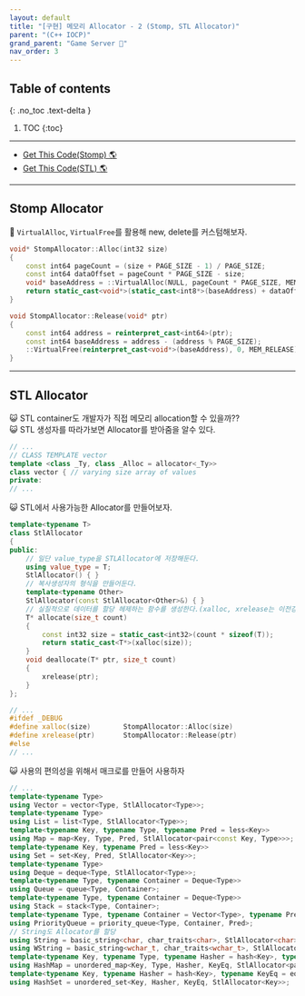 ```yaml
---
layout: default
title: "[구현] 메모리 Allocator - 2 (Stomp, STL Allocator)"
parent: "(C++ IOCP)"
grand_parent: "Game Server 👾"
nav_order: 3
---
```


## Table of contents
{: .no_toc .text-delta }

1. TOC
{:toc}

---

* [Get This Code(Stomp) 🌎](https://github.com/EasyCoding-7/Windows_Game_Server_Tutorial/tree/RA-Tag-07)
* [Get This Code(STL) 🌎](https://github.com/EasyCoding-7/Windows_Game_Server_Tutorial/tree/RA-Tag-08)

---

## Stomp Allocator

🦄 `VirtualAlloc`, `VirtualFree`를 활용해 new, delete를 커스텀해보자.

```cpp
void* StompAllocator::Alloc(int32 size)
{
    const int64 pageCount = (size + PAGE_SIZE - 1) / PAGE_SIZE;
    const int64 dataOffset = pageCount * PAGE_SIZE - size;
    void* baseAddress = ::VirtualAlloc(NULL, pageCount * PAGE_SIZE, MEM_RESERVE | MEM_COMMIT, PAGE_READWRITE);
    return static_cast<void*>(static_cast<int8*>(baseAddress) + dataOffset);
}

void StompAllocator::Release(void* ptr)
{
    const int64 address = reinterpret_cast<int64>(ptr);
    const int64 baseAddress = address - (address % PAGE_SIZE);
    ::VirtualFree(reinterpret_cast<void*>(baseAddress), 0, MEM_RELEASE);
}
```

---

## STL Allocator

😺 STL container도 개발자가 직접 메모리 allocation할 수 있을까??<Br>
😺 STL 생성자를 따라가보면 Allocator를 받아줌을 알수 있다.

```cpp
// ...
// CLASS TEMPLATE vector
template <class _Ty, class _Alloc = allocator<_Ty>>
class vector { // varying size array of values
private:
// ...
```

😺 STL에서 사용가능한 Allocator를 만들어보자.

```cpp
template<typename T>
class StlAllocator
{
public:
    // 일단 value_type을 STLAllocator에 저장해둔다.
    using value_type = T;
    StlAllocator() { }
    // 복사생성자의 형식을 만들어둔다.
    template<typename Other>
    StlAllocator(const StlAllocator<Other>&) { }
    // 실질적으로 데이터를 할당 헤제하는 함수를 생성한다.(xalloc, xrelease는 이전강의 참조)
    T* allocate(size_t count)
    {
        const int32 size = static_cast<int32>(count * sizeof(T));
        return static_cast<T*>(xalloc(size));
    }
    void deallocate(T* ptr, size_t count)
    {
        xrelease(ptr);
    }
};
```

```cpp
// ...
#ifdef _DEBUG
#define xalloc(size)        StompAllocator::Alloc(size)
#define xrelease(ptr)       StompAllocator::Release(ptr)
#else
// ...
```

😺 사용의 편의성을 위해서 매크로를 만들어 사용하자

```cpp
// ...
template<typename Type>
using Vector = vector<Type, StlAllocator<Type>>;
template<typename Type>
using List = list<Type, StlAllocator<Type>>;
template<typename Key, typename Type, typename Pred = less<Key>>
using Map = map<Key, Type, Pred, StlAllocator<pair<const Key, Type>>>;
template<typename Key, typename Pred = less<Key>>
using Set = set<Key, Pred, StlAllocator<Key>>;
template<typename Type>
using Deque = deque<Type, StlAllocator<Type>>;
template<typename Type, typename Container = Deque<Type>>
using Queue = queue<Type, Container>;
template<typename Type, typename Container = Deque<Type>>
using Stack = stack<Type, Container>;
template<typename Type, typename Container = Vector<Type>, typename Pred = less<typename Container::value_type>>
using PriorityQueue = priority_queue<Type, Container, Pred>;
// String도 Allocator를 할당
using String = basic_string<char, char_traits<char>, StlAllocator<char>>;
using WString = basic_string<wchar_t, char_traits<wchar_t>, StlAllocator<wchar_t>>;
template<typename Key, typename Type, typename Hasher = hash<Key>, typename KeyEq = equal_to<Key>>
using HashMap = unordered_map<Key, Type, Hasher, KeyEq, StlAllocator<pair<const Key, Type>>>;
template<typename Key, typename Hasher = hash<Key>, typename KeyEq = equal_to<Key>>
using HashSet = unordered_set<Key, Hasher, KeyEq, StlAllocator<Key>>;
```